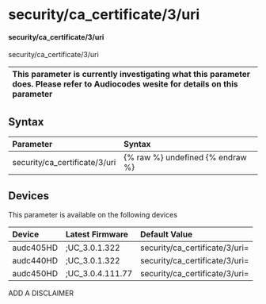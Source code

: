 ﻿---
description: security/ca_certificate/3/uri
search: false
---

# security/ca_certificate/3/uri

#### security/ca_certificate/3/uri

security/ca_certificate/3/uri


| This parameter is currently investigating what this parameter does. Please refer to Audiocodes wesite for details on this parameter | 
| :--- |

## Syntax
| Parameter | Syntax |
| :--- | :--- |
|security/ca_certificate/3/uri | {% raw %} undefined {% endraw %}|

## Devices
This parameter is available on the following devices

| Device | Latest Firmware | Default Value |
|:---|:---|:---|
| audc405HD | ;UC_3.0.1.322 | security/ca_certificate/3/uri= 
| audc440HD | ;UC_3.0.1.322 | security/ca_certificate/3/uri= 
| audc450HD | ;UC_3.0.4.111.77 | security/ca_certificate/3/uri= 

ADD A DISCLAIMER
